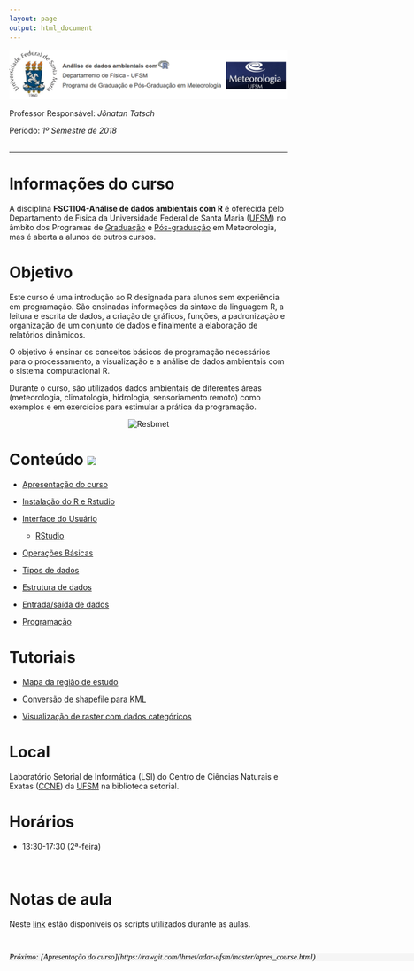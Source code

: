 ```yaml
---
layout: page
output: html_document
---
```


<p align="center">
  <img src="figs/adar.png" alt="Resbmet"/>
</p>

Professor Responsável: *Jônatan Tatsch*

Período: *1º Semestre de 2018*
<br/> 
<br/>

- - -

# Informações do curso

A disciplina **FSC1104-Análise de dados ambientais com R** é oferecida pelo Departamento de Física da Universidade Federal de Santa Maria ([UFSM](http://site.ufsm.br/)) no âmbito dos Programas de [Graduação](http://w3.ufsm.br/meteorologia/) e [Pós-graduação](http://w3.ufsm.br/meteorologia/pos/index.php) em Meteorologia, mas é aberta a alunos de outros cursos.

# Objetivo

Este curso é uma introdução ao R designada para alunos sem experiência em programação. São ensinadas informações da sintaxe da linguagem R, a leitura e escrita de dados, a criação de gráficos, funções, a padronização e organização de um conjunto de dados e finalmente a elaboração de relatórios dinâmicos.

O objetivo é ensinar os conceitos básicos de programação necessários para o processamento, a visualização e a análise de dados ambientais com o sistema computacional R. 

Durante o curso, são utilizados dados ambientais de diferentes áreas (meteorologia, climatologia, hidrologia, sensoriamento remoto) como exemplos e em exercícios para estimular a prática da programação.



<p align="center">
  <img src="https://media.giphy.com/media/vuWHlxaVPvyP6/giphy.gif" alt="Resbmet"/>
</p>

# Conteúdo ![](http://www.textfiles.com/underconstruction/HeHeartlandPark2601underconstructionbar9.gif)

- [Apresentação do curso](https://rawgit.com/lhmet/adar-ufsm/master/apres_course.html)

- [Instalação do R e Rstudio](https://rawgit.com/lhmet/adar-ufsm/master/1_Rinstall.html)

- [Interface do Usuário](https://rawgit.com/lhmet/adar-ufsm/master/2_InterfaceUsuario.html)
    - [RStudio](https://rawgit.com/lhmet/adar-ufsm/master/A2_rstudio.nb.html)

- [Operações Básicas](https://rawgit.com/lhmet/adar-ufsm/master/3_OperacoesBasicas.html)

- [Tipos de dados](https://rawgit.com/lhmet/adar-ufsm/master/4_TiposDeDados.html)

- [Estrutura de dados](https://rawgit.com/lhmet/adar-ufsm/master/5_EstruturaDeDados.html)

- [Entrada/saída de dados](https://rawgit.com/lhmet/adar-ufsm/master/6_EntradaDeDados.html)

- [Programação](https://rawgit.com/lhmet/adar-ufsm/master/7_Programacao.html)


# Tutoriais

- [Mapa da região de estudo](https://rawgit.com/lhmet/adar-ufsm/master/mapa_loc.nb.html)

- [Conversão de shapefile para KML](https://rawgit.com/lhmet/adar-ufsm/master/shapefile2kml.nb.html)

- [Visualização de raster com dados categóricos](https://rawgit.com/lhmet/adar-ufsm/master/plot-dados-categ-raster.html)

# Local

Laboratório Setorial de Informática (LSI) do Centro de Ciências Naturais e Exatas ([CCNE](http://w3.ufsm.br/ccne/)) da [UFSM](http://site.ufsm.br/) na biblioteca setorial.

# Horários

- 13:30-17:30 (2ª-feira)

<br/> 

# Notas de aula

Neste [link](https://www.dropbox.com/sh/9pmeuj36r0odcdl/AAB9_zxFaCrHDtDMDCJliy_Ea?dl=0) estão disponíveis os scripts utilizados durante as aulas.

<br/> 

<p style="font-family: verdana; font-size: 14px; font-style: italic; background: whitesmoke; color: black; line-height: 14px;width: 900px;"> Próximo: [Apresentação do curso](https://rawgit.com/lhmet/adar-ufsm/master/apres_course.html)</p> 




 
 
